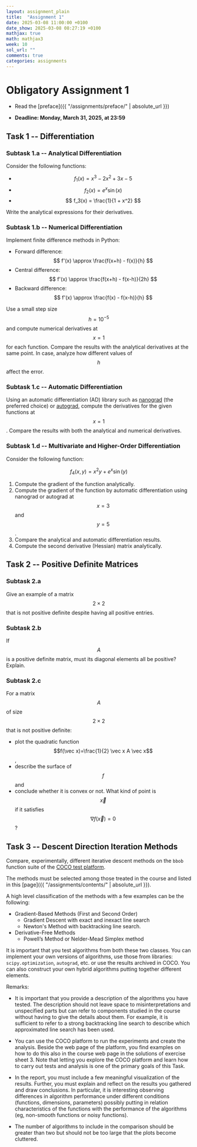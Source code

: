 ```yaml
---
layout: assignment_plain
title:  "Assignment 1"
date: 2025-03-08 11:00:00 +0100
date_show: 2025-03-08 08:27:19 +0100
mathjax: true
math: mathjax3
week: 10
sol_url: ""
comments: true
categories: assignments
---
```


<!-- https://pdmosses.github.io/just-the-docs-tests-old/docs/math/mathjax3/ -->

# Obligatory Assignment 1

- Read the [preface]({{ "/assignments/preface/" | absolute_url }})

- **Deadline: Monday, March 31, 2025, at 23:59**

## Task 1 -- Differentiation 

### Subtask 1.a -- Analytical Differentiation

Consider the following functions:

- $$ f_1(x) = x^3 - 2x^2 + 3x - 5 $$
- $$ f_2(x) = e^x \sin(x) $$
- $$ f_3(x) = \frac{1}{1 + x^2} $$

Write the analytical expressions for their derivatives.

### Subtask 1.b -- Numerical Differentiation

Implement finite difference methods in Python:

- Forward difference:  $$ f'(x) \approx \frac{f(x+h) - f(x)}{h} $$
- Central difference:  $$ f'(x) \approx \frac{f(x+h) - f(x-h)}{2h} $$
- Backward difference: $$ f'(x) \approx \frac{f(x) - f(x-h)}{h} $$
  
Use a small step size $$ h = 10^{-5} $$ and compute numerical derivatives at $$
x = 1 $$ for each function.  Compare the results with the analytical derivatives
at the same point.  In case, analyze how different values of $$ h $$ affect the
error.

### Subtask 1.c -- Automatic Differentiation

Using an automatic differentiation (AD) library such as
   [nanograd](https://github.com/rasmusbergpalm/nanograd/tree/main) (the
preferred choice) or [autograd](https://autograd.readthedocs.io/en/latest/),
compute the derivatives for the given functions at $$ x = 1 $$. Compare the
results with both the analytical and numerical derivatives.

### Subtask 1.d -- Multivariate and Higher-Order Differentiation

Consider the following function:

$$
f_4(x, y) = x^2 y + e^x \sin(y)
$$

1. Compute the gradient of the function analytically.
2. Compute the gradient of the function by automatic differentiation using
   nanograd or autograd at $$x=3$$ and $$y=5$$.
3. Compare the analytical and automatic differentiation results.
4. Compute the second derivative (Hessian) matrix analytically.

## Task 2 -- Positive Definite Matrices 

### Subtask 2.a

Give an example of a matrix $$2 \times 2$$ that is not positive definite
despite having all positive entries.

### Subtask 2.b

If $$A$$ is a positive definite matrix, must its diagonal elements all be
positive? Explain.

### Subtask 2.c

For a matrix $$A$$ of size $$2\times 2$$ that is not positive definite:

- plot the quadratic function $$f(\vec x)=\frac{1}{2} \vec x A \vec x$$, 
- describe the surface of $$f$$ and 
- conclude whether it is convex or not. What kind of point is $$\vec x$$ if it
  satisfies $$\nabla f(\vec x)=0$$?

## Task 3 -- Descent Direction Iteration Methods

Compare, experimentally, different iterative descent methods on the `bbob`
function suite of the [COCO test platform](https://coco-platform.org/).

The methods must be selected among those treated in the course and listed in
this [page]({{ "/assignments/contents/" | absolute_url }}).

A high level classification of the methods with a few examples can be the
following:

- Gradient-Based Methods (First and Second Order)
  - Gradient Descent with exact and inexact line search
  - Newton's Method with backtracking line search.
- Derivative-Free Methods
  - Powell’s Method or Nelder-Mead Simplex method

It is important that you test algorithms from both these two classes. You can
implement your own versions of algorithms, use those from libraries:
`scipy.optimization`, `autograd`, etc. or use the results archived in COCO. You
can also construct your own hybrid algorithms putting together different
elements.

Remarks:

- It is important that you provide a description of the algorithms you have
  tested. The description should not leave space to misinterpretations and
  unspecified parts but can refer to components studied in the course without
  having to give the details about them. For example, it is sufficient to refer
  to a strong backtracking line search to describe which approximated line
  search has been used.

- You can use the COCO platform to run the experiments and create the analysis.
  Beside the web page of the platform, you find examples on how to do this also
  in the course web page in the solutions of exercise sheet 3. Note that letting
  you explore the COCO platform and learn how to carry out tests and analysis
  is one of the primary goals of this Task.

- In the report, you must include a few meaningful visualization of the results.
  Further, you must explain and reflect on the results you gathered and draw
  conclusions. In particular, it is interesting observing differences in
  algorithm performance under different conditions (functions, dimensions,
  parameters) possibly putting in relation characteristics of the functions with
  the performance of the algorithms (eg, non-smooth functions or noisy
  functions).

- The number of algorithms to include in the comparison should be greater than
  two but should not be too large that the plots become cluttered.
